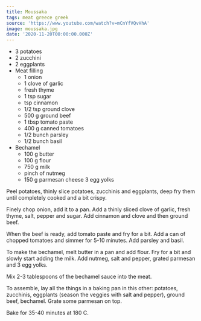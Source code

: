 ```yaml
---
title: Moussaka
tags: meat greece greek
source: 'https://www.youtube.com/watch?v=mCnYfVQvHhA'
image: moussaka.jpg
date: '2020-11-20T00:00:00.000Z'
---
```

* 3 potatoes
* 2 zucchini
* 2 eggplants
* Meat filling
  * 1 onion
  * 1 clove of garlic
  * fresh thyme
  * 1 tsp sugar
  * tsp cinnamon
  * 1/2 tsp ground clove
  * 500 g ground beef
  * 1 tbsp tomato paste
  * 400 g canned tomatoes
  * 1/2 bunch parsley
  * 1/2 bunch basil
* Bechamel
  * 100 g butter
  * 100 g flour
  * 750 g milk
  * pinch of nutmeg
  * 150 g parmesan cheese
  3 egg yolks

Peel potatoes, thinly slice potatoes, zucchinis and eggplants, deep fry them until completely cooked and a bit crispy.

Finely chop onion, add it to a pan. Add a thinly sliced clove of garlic, fresh thyme, salt, pepper and sugar. Add cinnamon and clove and then ground beef.

When the beef is ready, add tomato paste and fry for a bit. Add a can of chopped tomatoes and simmer for 5-10 minutes. Add parsley and basil.

To make the bechamel, melt butter in a pan and add flour. Fry for a bit and slowly start adding the milk. Add nutmeg, salt and pepper, grated parmesan and 3 egg yolks.

Mix 2-3 tablespoons of the bechamel sauce into the meat.

To assemble, lay all the things in a baking pan in this other: potatoes, zucchinis, eggplants (season the veggies with salt and pepper), ground beef, bechamel. Grate some parmesan on top.

Bake for 35-40 minutes at 180 C.
